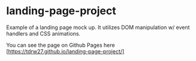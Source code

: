 # landing-page-project

Example of a landing page mock up. It utilizes DOM manipulation w/ event handlers and CSS animations.

You can see the page on Github Pages here [https://tdrw27.github.io/landing-page-project/]

